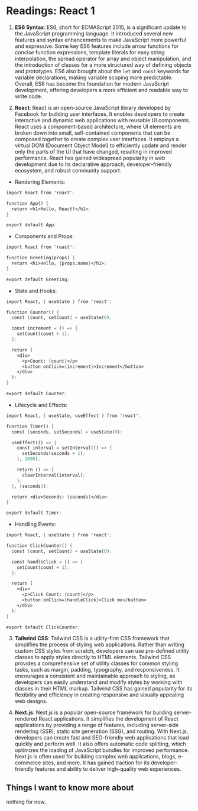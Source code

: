 # Readings: React 1

1. **ES6 Syntax**:
   ES6, short for ECMAScript 2015, is a significant update to the JavaScript programming language. It introduced several new features and syntax enhancements to make JavaScript more powerful and expressive. Some key ES6 features include arrow functions for concise function expressions, template literals for easy string interpolation, the spread operator for array and object manipulation, and the introduction of classes for a more structured way of defining objects and prototypes. ES6 also brought about the `let` and `const` keywords for variable declarations, making variable scoping more predictable. Overall, ES6 has become the foundation for modern JavaScript development, offering developers a more efficient and readable way to write code.

2. **React**:
   React is an open-source JavaScript library developed by Facebook for building user interfaces. It enables developers to create interactive and dynamic web applications with reusable UI components. React uses a component-based architecture, where UI elements are broken down into small, self-contained components that can be composed together to create complex user interfaces. It employs a virtual DOM (Document Object Model) to efficiently update and render only the parts of the UI that have changed, resulting in improved performance. React has gained widespread popularity in web development due to its declarative approach, developer-friendly ecosystem, and robust community support.

- Rendering Elements:

```ss
import React from 'react';

function App() {
  return <h1>Hello, React!</h1>;
}

export default App;

```

- Components and Props:

```ss
import React from 'react';

function Greeting(props) {
  return <h1>Hello, {props.name}</h1>;
}

export default Greeting;

```

- State and Hooks:

```ss
import React, { useState } from 'react';

function Counter() {
  const [count, setCount] = useState(0);

  const increment = () => {
    setCount(count + 1);
  };

  return (
    <div>
      <p>Count: {count}</p>
      <button onClick={increment}>Increment</button>
    </div>
  );
}

export default Counter;

```

- Lifecycle and Effects:

```ss
import React, { useState, useEffect } from 'react';

function Timer() {
  const [seconds, setSeconds] = useState(0);

  useEffect(() => {
    const interval = setInterval(() => {
      setSeconds(seconds + 1);
    }, 1000);

    return () => {
      clearInterval(interval);
    };
  }, [seconds]);

  return <div>Seconds: {seconds}</div>;
}

export default Timer;
```

- Handling Events:

```ss
import React, { useState } from 'react';

function ClickCounter() {
  const [count, setCount] = useState(0);

  const handleClick = () => {
    setCount(count + 1);
  };

  return (
    <div>
      <p>Click Count: {count}</p>
      <button onClick={handleClick}>Click me</button>
    </div>
  );
}

export default ClickCounter;

```

3. **Tailwind CSS**:
   Tailwind CSS is a utility-first CSS framework that simplifies the process of styling web applications. Rather than writing custom CSS styles from scratch, developers can use pre-defined utility classes to apply styles directly to HTML elements. Tailwind CSS provides a comprehensive set of utility classes for common styling tasks, such as margin, padding, typography, and responsiveness. It encourages a consistent and maintainable approach to styling, as developers can easily understand and modify styles by working with classes in their HTML markup. Tailwind CSS has gained popularity for its flexibility and efficiency in creating responsive and visually appealing web designs.

4. **Next.js**:
   Next.js is a popular open-source framework for building server-rendered React applications. It simplifies the development of React applications by providing a range of features, including server-side rendering (SSR), static site generation (SSG), and routing. With Next.js, developers can create fast and SEO-friendly web applications that load quickly and perform well. It also offers automatic code splitting, which optimizes the loading of JavaScript bundles for improved performance. Next.js is often used for building complex web applications, blogs, e-commerce sites, and more. It has gained traction for its developer-friendly features and ability to deliver high-quality web experiences.

## Things I want to know more about

nothing for now.
